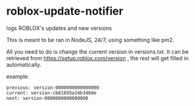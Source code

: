 # roblox-update-notifier
logs ROBLOX's updates and new versions

This is meant to be ran in NodeJS, 24/7, using something like pm2.

All you need to do is change the current version in versions.txt. It can be retrieved from https://setup.roblox.com/version , the rest will get filled in automatically.

example:
```
previous: version-0000000000000000
current: version-cb81695a34b340de
next: version-0000000000000000
```
